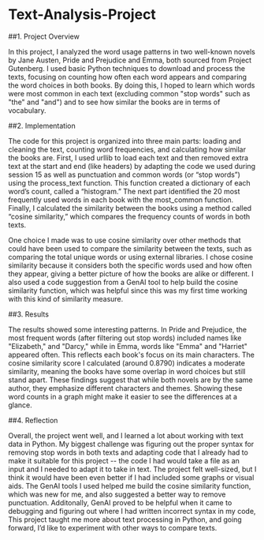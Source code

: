 # Text-Analysis-Project

##1. Project Overview 

In this project, I analyzed the word usage patterns in two well-known novels by Jane Austen, Pride and Prejudice and Emma, both sourced from Project Gutenberg. I used basic Python techniques to download and process the texts, focusing on counting how often each word appears and comparing the word choices in both books. By doing this, I hoped to learn which words were most common in each text (excluding common "stop words" such as "the" and "and") and to see how similar the books are in terms of vocabulary.

##2. Implementation

The code for this project is organized into three main parts: loading and cleaning the text, counting word frequencies, and calculating how similar the books are. First, I used urllib to load each text and then removed extra text at the start and end (like headers) by adapting the code we used during session 15 as well as punctuation and common words (or “stop words”) using the process_text function. This function created a dictionary of each word’s count, called a “histogram.” The next part identified the 20 most frequently used words in each book with the most_common function. Finally, I calculated the similarity between the books using a method called “cosine similarity,” which compares the frequency counts of words in both texts.

One choice I made was to use cosine similarity over other methods that could have been used to compare the similarity between the texts, such as comparing the total unique words or using external libraries. I chose cosine similarity because it considers both the specific words used and how often they appear, giving a better picture of how the books are alike or different. I also used a code suggestion from a GenAI tool to help build the cosine similarity function, which was helpful since this was my first time working with this kind of similarity measure.

##3. Results 

The results showed some interesting patterns. In Pride and Prejudice, the most frequent words (after filtering out stop words) included names like "Elizabeth," and "Darcy," while in Emma, words like "Emma" and "Harriet" appeared often. This reflects each book's focus on its main characters. The cosine similarity score I calculated (around 0.8790) indicates a moderate similarity, meaning the books have some overlap in word choices but still stand apart. These findings suggest that while both novels are by the same author, they emphasize different characters and themes. Showing these word counts in a graph might make it easier to see the differences at a glance.

##4. Reflection

Overall, the project went well, and I learned a lot about working with text data in Python. My biggest challenge was figuring out the proper syntax for removing stop words in both texts and adapting code that I already had to make it suitable for this project -- the code I had would take a file as an input and I needed to adapt it to take in text. The project felt well-sized, but I think it would have been even better if I had included some graphs or visual aids. The GenAI tools I used helped me build the cosine similarity function, which was new for me, and also suggested a better way to remove punctuation. Additonally, GenAI proved to be helpful when it came to debugging and figuring out where I had written incorrect syntax in my code, This project taught me more about text processing in Python, and going forward, I’d like to experiment with other ways to compare texts.
